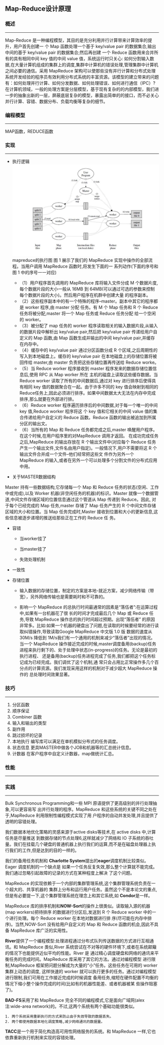 ## Map-Reduce设计原理

### 概述
___
Map-Reduce 是一种编程模型，其目的是充分利用并行计算带来计算效率的提升，用户首先创建一 个 Map 函数处理一个基于 key/value pair 的数据集合,输出中间的基于 key/value pair 的数据集合;然后再创建 一个 Reduce 函数用来合并所有的具有相同中间 key 值的中间 value 值，系统运行时只关心: 如何分割输入数据,在大量计算机组成的集群上的调度,集群中计算机的错误处理,管理集群中计算机之间必要的通信。采用 MapReduce 架构可以使那些没有并行计算和分布式处理系统开发经验的程序员有效利用分布式系统的丰富资源。该模型的建立带来的问题有：如何处理并行计算、如何分发数据、如何处理错误、如何进行通信（IPC）?在计算机领域，一般的处理方案是分层模型，基于现有复杂的的内部模型，我们进一步的抽象出新的一层，屏蔽底层复杂的模型，暴露出简单的的接口，而不必关心并行计算、容错、数据分布、负载均衡等复杂的细节。

### 编程模型
___

MAP函数，REDUCE函数

### 实现
___

* 执行逻辑
<img src="./images/ds/MAPREDUCE.jpeg" height="300px" width="600px" style="text-align:center">mapreduce的执行图</img>
图 1 展示了我们的 MapReduce 实现中操作的全部流程。当用户调用 MapReduce 函数时,将发生下面的一 系列动作(下面的序号和图 1 中的序号一一对应)
	+ （1）用户程序首先调用的 MapReduce 库将输入文件分成 M 个数据片度,每个数据片段的大小一般从 16MB 到 64MB(可以通过可选的参数来控制每个数据片段的大小)。然后用户程序在机群中创建大量 的程序副本。
	+ （2）这些程序副本中的有一个特殊的程序–master。副本中其它的程序都是 worker 程序,由 master 分配 任务。有 M 个 Map 任务和 R 个 Reduce 任务将被分配,master 将一个 Map 任务或 Reduce 任务分配 给一个空闲的 worker。
	+ （3）被分配了 map 任务的 worker 程序读取相关的输入数据片段,从输入的数据片段中解析出 key/value pair,然后把 key/value pair 传递给用户自定义的 Map 函数,由 Map 函数生成并输出的中间 key/value pair,并缓存在内存中。
	+ （4）缓存中的 key/value pair 通过分区函数分成 R 个区域,之后周期性的写入到本地磁盘上。缓存的 key/value pair 在本地磁盘上的存储位置将被回传给 master,由 master 负责把这些存储位置再传送给 Reduce worke。
	+ （5）当 Reduce worker 程序接收到 master 程序发来的数据存储位置信息后,使用 RPC 从 Map worker 所在 主机的磁盘上读取这些缓存数据。当 Reduce worker 读取了所有的中间数据后,通过对 key 进行排序后使得具有相同 key 值的数据聚合在一起。由于许多不同的 key 值会映射到相同的Reduce任务上,因此必须进行排序。如果中间数据太大无法在内存中完成排序,那么就要在外部进行排。
	+ （6）Reduce worker 程序遍历排序后的中间数据,对于每一个唯一的中间 key 值,Reduce worker 程序将这 个 key 值和它相关的中间 value 值的集合传递给用户自定义的 Reduce 函数。Reduce 函数的输出被追加到所属分区的输出文。
	+ （6）当所有的 Map 和 Reduce 任务都完成之后,master 唤醒用户程序。在这个时候,在用户程序里的对MapReduce 调用才返回。
在成功完成任务之后,MapReduce 的输出存放在 R 个输出文件中(对应每个 Reduce 任务产生一个输出文件,文件名由用户指定)。一般情况下,用户不需要将这 R 个输出文件合并成一个文件–他们经常把这些文 件作为另外一个 MapReduce 的输入,或者在另外一个可以处理多个分割文件的分布式应用中用。

* 关于MASTER数据结构

Master 持有一些数据结构,它存储每一个 Map 和 Reduce 任务的状态(空闲、工作中或完成),以及 Worker 机器(非空闲任务的机器)的标识。Master 就像一个数据管道,中间文件存储区域的位置信息通过这个管道从 Map 传递到 Reduce。因此, 对于每个已经完成的 Map 任务,master 存储了 Map 任务产生的 R 个中间文件存储区域的大小和位置。当 Map 任务完成时,Master 接收到位置和大小的更新信息,这些信息被逐步递增的推送给那些正在工作的 Reduce 任 务。

* 容错

	+ 当worker挂了

	+ 当master挂了
	
	+ 失效处理机制

* 一致性

* 存储位置

	+ 输入数据的存储位置，制定的方案是本地-就近方案，减少网络传输（带宽），另外网络传输也是需要耗时和不可靠的。

	+ 影响一个 MapReduce 的总执行时间最通常的因素是“落伍者”:在运算过程中,如果有一台机器花了很 长的时间才完成最后几个 Map 或 Reduce 任务,导致 MapReduce 操作总的执行时间超过预期。出现“落伍者” 的原因非常多。比如:如果一个机器的硬盘出了问题,在读取的时候要经常的进行读取纠错操作,导致读取Google MapReduce 中文版 1.0 版 数据的速度从 30M/s 降低到 1M/s我们有一个通用的机制来减少“落伍者”出现的情况。当一个 MapReduce 操作接近完成的时候,master调度备用(backup)任务进程来执行剩下的、处于处理中状态(in-progress)的任务。无论是最初的执行进程、 还是备用(backup)任务进程完成了任务,我们都把这个任务标记成为已经完成。我们调优了这个机制,通 常只会占用比正常操作多几个百分点的计算资源。我们发现采用这样的机制对于减少超大 MapReduce 操作的 总处理时间效果显著。


### 技巧
____

1. 分区函数
2. 顺序保证
3. Combiner 函数
4. 输入和输出的类型
5. 副作用
6. 跳过损坏的记录
7. 本地执行
    编写库可以满足在单机模拟分布式的任务调度。
8. 状态信息
    更具MASTER中做各个JOB和机器等的汇总统计信息。
9. 计数器
    在客户程序中自定义计数器，map做统计汇总。

### 性能
___

### 实践
___

Bulk Synchronous Programming和一些 MPI 原语提供了更高级别的并行处理抽象,可以更容易写 出并行处理的程序。MapReduce 和这些系统的关键不同之处在于,MapReduce 利用限制性编程模式实现了用 户程序的自动并发处理,并且提供了透明的容错处理。

我们数据本地优化策略的灵感来源于active disks等技术,在 active disks 中,计算任务是尽量推送 到数据存储的节点处理6,这样就减少了网络和 IO 子系统的吞吐量。我们在挂载几个硬盘的普通机器上执行我们的运算,而不是在磁盘处理器上执行我们的工作,但是达到的目的一样的。

我们的备用任务机制和 **Charlotte System**提出的**eager**调度机制比较类似。Eager 调度机制的一个缺点是 如果一个任务反复失效,那么整个计算就不能完成。我们通过忽略引起故障的记录的方式在某种程度上解决 了这个问题。

MapReduce 的实现依赖于一个内部的集群管理系统,这个集群管理系统负责在一个超大的、共享机器的 集群上分布和运行用户任务。虽然这个不是本论文的重点,但是有必要提一下,这个集群管理系统在理念上和其它系统,如 **Condor**是一样。

MapReduce 库的排序机制和**NOW-Sort**的操作上很类似。读取输入源的机器(map workers)把待排序 的数据进行分区后,发送到 R 个 Reduce worker 中的一个进行处理。每个 Reduce worker 在本地对数据进行排 序(尽可能在内存中排序)。当然,NOW-Sort 没有给用户自定义的 Map 和 Reduce 函数的机会,因此不具备 MapReduce 库广泛的实用性。
    
**River**提供了一个编程模型:处理进程通过分布式队列传送数据的方式进行互相通讯。和 MapReduce 类似,River 系统尝试在不对等的硬件环境下,或者在系统颠簸的情况下也能提供近似平均的性能。River 是 通过精心调度硬盘和网络的通讯来平衡任务的完成时间。MapReduce 库采用了其它的方法。通过对编程模型 进行限制,MapReduce 框架把问题分解成为大量的“小”任务。这些任务在可用的 worker 集群上动态的调度, 这样快速的 worker 就可以执行更多的任务。通过对编程模型进行限制,我们可用在工作接近完成的时候调度 备用任务,缩短在硬件配置不均衡的情况下缩小整个操作完成的时间(比如有的机器性能差、或者机器被某 些操作阻塞了)。
    
**BAD-FS**采用了和 MapReduce 完全不同的编程模式,它是面向广域网(alex 注:wide-area network)的。不过,这两个系统有两个基础功能很类似。
	
	1. 两个系统采用重新执行的方式来防止由于失效导致的数据丢失。
    2. 两个都使用数据本地化调度策略,减少网络通讯的数据量。

**TACC**是一个用于简化构造高可用性网络服务的系统。和 MapReduce 一样,它也依靠重新执行机制来实现的容错处理。
